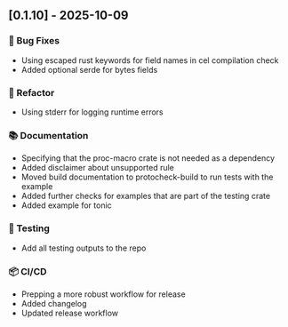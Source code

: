 ## [0.1.10] - 2025-10-09

### 🐛 Bug Fixes

- Using escaped rust keywords for field names in cel compilation check
- Added optional serde for bytes fields

### 🚜 Refactor

- Using stderr for logging runtime errors

### 📚 Documentation

- Specifying that the proc-macro crate is not needed as a dependency
- Added disclaimer about unsupported rule
- Moved build documentation to protocheck-build to run tests with the example
- Added further checks for examples that are part of the testing crate
- Added example for tonic

### 🧪 Testing

- Add all testing outputs to the repo

### 📦 CI/CD

- Prepping a more robust workflow for release
- Added changelog
- Updated release workflow
